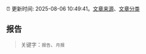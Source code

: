 :alarm_clock: 更新时间: 2025-08-06 10:49:41。[文章来源](/README.md)、[文章分类](/TAGS.md)

## 报告


> 关键字：`报告`、`月报`



